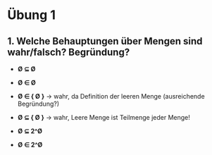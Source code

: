 # Übung 1
## 1. Welche Behauptungen über Mengen sind wahr/falsch? Begründung?

 * __Ø ⊆ Ø__ 


 * __Ø ∈ Ø__


 * __Ø ∈ { Ø }__ 
 -> wahr, da Definition der leeren Menge (ausreichende Begründung?)

 * __Ø ⊆ { Ø }__
 -> wahr, Leere Menge ist Teilmenge jeder Menge!

 * __Ø ⊆ 2^Ø__

 * __Ø ∈ 2^Ø__
